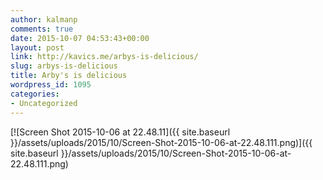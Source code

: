 ```yaml
---
author: kalmanp
comments: true
date: 2015-10-07 04:53:43+00:00
layout: post
link: http://kavics.me/arbys-is-delicious/
slug: arbys-is-delicious
title: Arby's is delicious
wordpress_id: 1095
categories:
- Uncategorized
---
```


[![Screen Shot 2015-10-06 at 22.48.11]({{ site.baseurl }}/assets/uploads/2015/10/Screen-Shot-2015-10-06-at-22.48.111.png)]({{ site.baseurl }}/assets/uploads/2015/10/Screen-Shot-2015-10-06-at-22.48.111.png)
